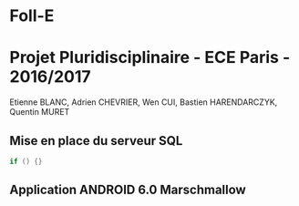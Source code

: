 # Foll-E
# Projet Pluridisciplinaire - ECE Paris - 2016/2017
Etienne BLANC, Adrien CHEVRIER, Wen CUI, Bastien HARENDARCZYK, Quentin MURET

## Mise en place du serveur SQL

```java
if () {}

```


## Application ANDROID 6.0 Marschmallow
